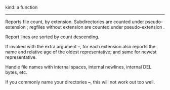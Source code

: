 kind: a function
<hr/>
Reports file count, by extension.  Subdirectories are counted under pseudo-extension <tt><subdir></tt>; regfiles without extension are counted under pseudo-extension <tt><none></tt>.

Report lines are sorted by count descending.

If invoked with the extra argument <b>&ndash;</b>, for each extension also reports the name and relative age of the oldest representative; and same for newest representative.

Handle file names with internal spaces, internal newlines, internal DEL bytes, etc.

If you commonly name your directories <b>&ndash;</b>, this will not work out too well.
